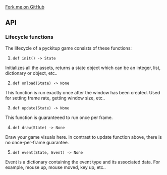 <link rel="stylesheet" href="https://cdnjs.cloudflare.com/ajax/libs/github-fork-ribbon-css/0.2.2/gh-fork-ribbon.min.css" />
<a class="github-fork-ribbon right-bottom fixed" href="http://github.com/pickitup247/pyckitup" data-ribbon="Fork me on GitHub" title="Fork me on GitHub">Fork me on GitHub</a>

## API

### Lifecycle functions

The lifecycle of a pyckitup game consists of these functions:

1. `def init() -> State`

Initializes all the assets, returns a state object which can be an integer, list, dictionary or object, etc..

2. `def onload(State) -> None`

This function is run exactly once after the window has been created. Used for setting frame rate, getting window size, etc..

3. `def update(State) -> None`

This function is guaranteeed to run once per frame.

4. `def draw(State) -> None`

Draw your game visuals here. In contrast to update function above, there is no once-per-frame guarantee.

5. `def event(State, Event) -> None`

Event is a dictionary containing the event type and its associated data. For example, mouse up, mouse moved, key up, etc..

